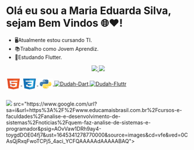 # Olá eu sou a Maria Eduarda Silva, sejam Bem Vindos 🌐❤️!
- 🖥️Atualmente estou cursando TI.
- 📚Trabalho como Jovem Aprendiz.
- 📝Estudando Flutter.

<div align="center">
  <a href="https://github.com/Dudah03">
  <img height="180em" src="https://github-readme-stats.vercel.app/api?username=dudah03&show_icons=true&theme=dracula&include__all_commits=true&count_private=true"/>
  <img height="180em" src="https://github-readme-stats.vercel.app/api/top-langs/?username=dudah03&layout=compact&langs_count=16&theme=dracula"/>
</div>

<div style="display: inline_block"><br>
  <img align="center" alt="Dudah-HTML" height="30" width="40" src="https://raw.githubusercontent.com/devicons/devicon/master/icons/html5/html5-original.svg">
  <img align="center" alt="Dudah-CSS" height="30" width="40" src="https://raw.githubusercontent.com/devicons/devicon/master/icons/css3/css3-original.svg">
  <img align="center" alt="Dudah-Python" height="30" width="40" src="https://raw.githubusercontent.com/devicons/devicon/master/icons/python/python-original.svg">
  <img align="center" alt="Dudah-Dart" height="30" width="40" src="https://img.shields.io/badge/Dart-0175C2?style=for-the-badge&logo=dart&logoColor=white.svg">
  <img align="center" alt="Dudah-Fluttr" height="30" width="40" src="https://img.shields.io/badge/Flutter-02569B?style=for-the-badge&logo=flutter&logoColor=white.svg">
</div>
  
  ##

<div> 
  <a href="https://instagram.com/rafaballerini" target="_blank"><img src="https://img.shields.io/badge/-Instagram-%23E4405F?style=for-the-badge&logo=instagram&logoColor=white" target="_blank"></a>
src="https://www.google.com/url?sa=i&url=https%3A%2F%2Fwww.educamaisbrasil.com.br%2Fcursos-e-faculdades%2Fanalise-e-desenvolvimento-de-sistemas%2Fnoticias%2Fquem-faz-analise-de-sistemas-e-programador&psig=AOvVaw1DRh9ay4-toygdDOE04fj7&ust=1645341278770000&source=images&cd=vfe&ved=0CAsQjRxqFwoTCPj5_4aci_YCFQAAAAAdAAAAABAQ">
</div>

